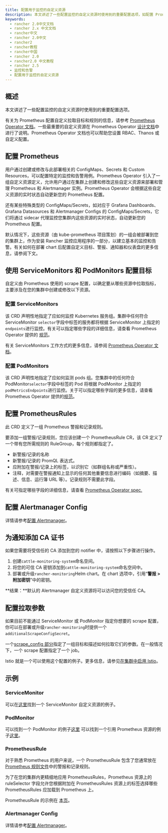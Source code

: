 ```yaml
---
title: 配置用于监控的自定义资源
description: 本文讲述了一些配置监控的自定义资源时使用到的重要配置选项，如配置 Prometheus、为通知添加 CA 证书和配置拉取参数，并且提供了示例代码。
keywords:
  - rancher 2.0中文文档
  - rancher 2.x 中文文档
  - rancher中文
  - rancher 2.0中文
  - rancher2
  - rancher教程
  - rancher中国
  - rancher 2.0
  - rancher2.0 中文教程
  - rancher 2.5
  - 监控和告警
  - 配置用于监控的自定义资源
---
```


## 概述

本文讲述了一些配置监控的自定义资源时使用到的重要配置选项。

有关为 Prometheus 配置自定义拉取目标和规则的信息，请参考 [Prometheus Operator 文档](https://github.com/prometheus-operator/prometheus-operator)。一些最重要的自定义资源在 Prometheus Operator [设计文档](https://github.com/prometheus-operator/prometheus-operator/blob/master/Documentation/design.md)中进行了说明。Prometheus Operator 文档也可以帮助您设置 RBAC、Thanos 或自定义配置。

## 配置 Prometheus

用户通过创建或修改与此部署相关的 ConfigMaps、Secrets 和 Custom Resources，可以配置特定的监控和告警用例。Prometheus Operator 引入了一组自定义资源定义，允许用户通过在集群上创建和修改这些自定义资源来部署和管理 Prometheus 和 Alertmanager 实例。Prometheus Operator 会根据这些自定义资源的实时状态自动更新您的 Prometheus 配置。

还有某些特殊类型的 ConfigMaps/Secrets，如对应于 Grafana Dashboards、Grafana Datasources 和 Alertmanager Configs 的 ConfigMaps/Secrets，它们将通过 sidecar 代理监控您集群内这些资源的实时状态，自动更新您的 Prometheus 配置。

默认情况下，这些资源（由 kube-prometheus 项目策划）的一组会被部署到您的集群上，作为安装 Rancher 监控应用程序的一部分，以建立基本的监控和告警。有关如何在部署 chart 后配置自定义目标、警报、通知器和仪表盘的更多信息，请参阅下文。

## 使用 ServiceMonitors 和 PodMonitors 配置目标

自定义由 Prometheus 使用的 scrape 配置，以确定要从哪些资源中拉取指标，主要涉及在您的集群中创建或修改以下资源。

### 配置 ServiceMonitors

该 CRD 声明性地指定了应如何监控 Kubernetes 服务组。集群中任何符合 ServiceMonitor `selector`字段中标签的服务都将根据 ServiceMonitor 上指定的`endpoints`进行监控。有关可以指定哪些字段的详细信息，请查看 Prometheus Operator 提供的 [规范](https://github.com/prometheus-operator/prometheus-operator/blob/master/Documentation/api.md#servicemonitor)。

有关 ServiceMonitors 工作方式的更多信息，请参阅 [Prometheus Operator 文档](https://github.com/prometheus-operator/prometheus-operator/blob/master/Documentation/user-guides/running-exporters.md)。

### 配置 PodMonitors

该 CRD 声明性地指定了应如何监测 pods 组。您集群中的任何符合 PodMonitor`selector`字段中标签的 Pod 将根据 PodMonitor 上指定的`podMetricsEndpoints`进行监控。关于可以指定哪些字段的更多信息，请查看 Prometheus Operator 提供的[规范](https://github.com/prometheus-operator/prometheus-operator/blob/master/Documentation/api.md#podmonitorspec)。

## 配置 PrometheusRules

此 CRD 定义了一组 Prometheus 警报和记录规则。

要添加一组警报/记录规则，您应该创建一个 PrometheusRule CR，该 CR 定义了一个带有您所需规则的 RuleGroup，每个规则都指定了。

- 新警报/记录的名称
- 新警报/记录的 PromQL 表达式。
- 应附加在警报/记录上的标签，以识别它（如群组名称或严重性）。
- 注释，对需要在警报通知上显示的任何其他重要信息进行编码（如摘要、描述、信息、运行簿 URL 等）。记录规则不需要此字段。

有关可指定哪些字段的详细信息，请查看 [Prometheus Operator spec.](https://github.com/prometheus-operator/prometheus-operator/blob/master/Documentation/api.md#prometheusrulespec)

## 配置 Alertmanager Config

详情请参考[配置 Alertmanager](/docs/rancher2/monitoring-alerting/2.5/configuration/alert-manager/_index)。

## 为通知添加 CA 证书

如果您需要将受信任的 CA 添加到您的 notifier 中，请按照以下步骤进行操作。

1. 创建`cattle-monitoring-system`命名空间。
1. 将您的可信 CA 密钥添加到`cattle-monitoring-system`命名空间中。
1. 部署或升级`rancher-monitoring`Helm chart。在 chart 选项中，引用“**警报 > 附加密钥**”中的密钥。

**结果：**默认的 Alertmanager 自定义资源将可以访问您的受信任 CA。

## 配置拉取参数

如果目前不能通过 ServiceMonitor 或 PodMonitor 指定你想要的 scrape 配置，你可以在部署或升级`rancher-monitoring`时提供一个`additionalScrapeConfigSecret`。

一个[scrape_config 部分](https://prometheus.io/docs/prometheus/latest/configuration/configuration/#scrape_config)指定了一组目标和描述如何拉取它们的参数。在一般情况下，一个 scrape 配置指定了一个 job。

Istio 就是一个可以使用这个配置的例子。更多信息，请参见[在集群中启用 Istio](/docs/rancher2/istio/2.5/setup/enable-istio-in-cluster/_index)。

## 示例

### ServiceMonitor

可以在[这里](https://github.com/prometheus-operator/prometheus-operator/blob/master/example/prometheus-operator-crd/monitoring.coreos.com_servicemonitors.yaml)找到一个 ServiceMonitor 自定义资源的例子。

### PodMonitor

可以找到一个 PodMonitor 的例子[这里](https://github.com/prometheus-operator/prometheus-operator/blob/master/example/user-guides/getting-started/example-app-pod-monitor.yaml) 可以找到一个引用 Prometheus 资源的例子[这里](https://github.com/prometheus-operator/prometheus-operator/blob/master/example/user-guides/getting-started/prometheus-pod-monitor.yaml)。

### PrometheusRule

对于熟悉 Prometheus 的用户来说，一个 PrometheusRule 包含了您通常放在 [Prometheus 规则文件](https://prometheus.io/docs/prometheus/latest/configuration/recording_rules/)中的警报和记录规则。

为了在您的集群内更精细地应用 PrometheusRules，Prometheus 资源上的 ruleSelector 字段允许您根据附加在 PrometheusRules 资源上的标签选择哪些 PrometheusRules 应加载到 Prometheus 上。

PrometheusRule 的示例在 [本页](https://github.com/prometheus-operator/prometheus-operator/blob/master/Documentation/user-guides/alerting.md)。

### Alertmanager Config

详情请参考[配置 Alertmanager](/docs/rancher2/monitoring-alerting/2.5/configuration/alert-manager/_index)。
